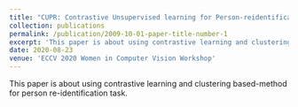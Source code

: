 ```yaml
---
title: "CUPR: Contrastive Unsupervised learning for Person-reidentification"
collection: publications
permalink: /publication/2009-10-01-paper-title-number-1
excerpt: 'This paper is about using contrastive learning and clustering based-method for person re-identification task.'
date: 2020-08-23
venue: 'ECCV 2020 Women in Computer Vision Workshop'
---
```

This paper is about using contrastive learning and clustering based-method for person re-identification task.



